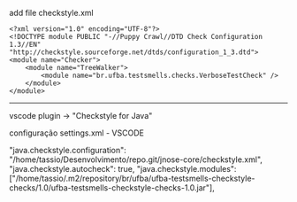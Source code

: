 add file checkstyle.xml 

```
<?xml version="1.0" encoding="UTF-8"?>
<!DOCTYPE module PUBLIC "-//Puppy Crawl//DTD Check Configuration 1.3//EN" "http://checkstyle.sourceforge.net/dtds/configuration_1_3.dtd">
<module name="Checker">
    <module name="TreeWalker">
        <module name="br.ufba.testsmells.checks.VerboseTestCheck" />
    </module>
</module>
```


<?xml version="1.0" encoding="UTF-8"?>
<!DOCTYPE module PUBLIC "-//Puppy Crawl//DTD Check Configuration 1.3//EN" "http://checkstyle.sourceforge.net/dtds/configuration_1_3.dtd">

<module name="Checker">
    <module name="TreeWalker">
        <module name="br.ufba.testsmells.checks.VerboseTestCheck" />
        <module name="br.ufba.testsmells.checks.UnknownFixtureCheck" />
        <module name="br.ufba.testsmells.checks.SleepyTestCheck" />
        <!-- <module name="br.ufba.testsmells.checks.DuplicateAssertCheck" /> -->
    </module>
</module>

---

vscode plugin -> "Checkstyle for Java"

configuração settings.xml - VSCODE

"java.checkstyle.configuration": "/home/tassio/Desenvolvimento/repo.git/jnose-core/checkstyle.xml",
"java.checkstyle.autocheck": true,
"java.checkstyle.modules": ["/home/tassio/.m2/repository/br/ufba/ufba-testsmells-checkstyle-checks/1.0/ufba-testsmells-checkstyle-checks-1.0.jar"],

